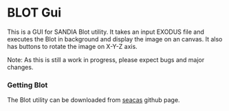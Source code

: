 # BLOT Gui

This is a GUI for SANDIA Blot utility. It takes an input EXODUS file and executes the Blot in background and display the image on an canvas. It also has buttons to rotate the image on X-Y-Z axis.

Note: As this is still a work in progress, please expect bugs and major changes.


### Getting Blot
The Blot utility can be downloaded from [seacas](https://github.com/gsjaardema/seacas) github page.
